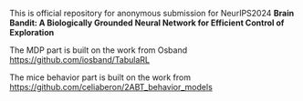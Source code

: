 This is official repository for anonymous submission for NeurIPS2024 **Brain Bandit: A Biologically Grounded Neural Network for Efficient Control of Exploration**

The MDP part is built on the work from Osband https://github.com/iosband/TabulaRL

The mice behavior part is built on the work from https://github.com/celiaberon/2ABT_behavior_models

